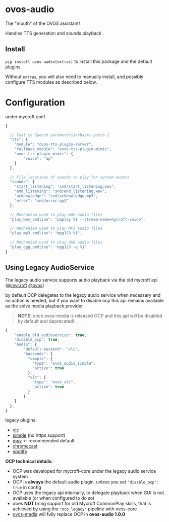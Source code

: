 # ovos-audio

The "mouth" of the OVOS assistant!

Handles TTS generation and sounds playback

## Install

`pip install ovos-audio[extras]` to install this package and the default plugins.

Without `extras`, you will also need to manually install, and possibly configure TTS modules as described below.

# Configuration

under mycroft.conf

```javascript
{

  // Text to Speech parametersJarbasAl-patch-1
  "tts": {
    "module": "ovos-tts-plugin-server",
    "fallback_module": "ovos-tts-plugin-mimic",
    "ovos-tts-plugin-mimic": {
        "voice": "ap"
    }
  },

  // File locations of sounds to play for system events
  "sounds": {
    "start_listening": "snd/start_listening.wav",
    "end_listening": "snd/end_listening.wav",
    "acknowledge": "snd/acknowledge.mp3",
    "error": "snd/error.mp3"
  },

  // Mechanism used to play WAV audio files
  "play_wav_cmdline": "paplay %1 --stream-name=mycroft-voice",

  // Mechanism used to play MP3 audio files
  "play_mp3_cmdline": "mpg123 %1",

  // Mechanism used to play OGG audio files
  "play_ogg_cmdline": "ogg123 -q %1"
}
```

## Using Legacy AudioService

The legacy audio service supports audio playback via the old mycroft api ([@mycroft](https://github.com/MycroftAI/mycroft-core/blob/dev/mycroft/skills/audioservice.py#L43) [@ovos](https://github.com/OpenVoiceOS/ovos-bus-client/blob/dev/ovos_bus_client/apis/ocp.py#L51))

by default OCP delegates to the legacy audio service when necessary and no action is needed, but if you want to disable ocp this api remains available as the solve media playback provider

> **NOTE:** once ovos-media is released OCP and this api will be disabled by default and deprecated!

```javascript
{
    "enable_old_audioservice": true,
    "disable_ocp": true,
    "Audio": {
        "default-backend": "vlc",
        "backends": {
          "simple": {
            "type": "ovos_audio_simple",
            "active": true
          },
          "vlc": {
            "type": "ovos_vlc",
            "active": true
          }
        }
    }
  },
}
```

legacy plugins:
- [vlc](https://github.com/OpenVoiceOS/ovos-vlc-plugin)
- [simple](https://github.com/OpenVoiceOS/ovos-audio-plugin-simple) (no https support)
- [mpv](https://github.com/OpenVoiceOS/ovos-audio-plugin-mpv) <- recommended default
- [chromecast](https://github.com/OpenVoiceOS/ovos-media-plugin-chromecast)
- [spotify](https://github.com/OpenVoiceOS/ovos-media-plugin-spotify)

**OCP technical details:**

- OCP was developed for mycroft-core under the legacy audio service system
- OCP is **always** the default audio plugin, unless you set `"disable_ocp": true` in config
- OCP uses the legacy api internally, to delegate playback when GUI is not available (or when configured to do so)
- does **NOT** bring support for old Mycroft CommonPlay skills, that is achieved by using the `"ocp_legacy"` pipeline with ovos-core
- [ovos-media](https://github.com/OpenVoiceOS/ovos-media) will fully replace OCP in **ovos-audio 1.0.0**
